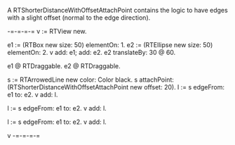 A RTShorterDistanceWithOffsetAttachPoint contains the logic to have edges with a slight offset (normal to the edge direction).

-=-=-=-=
v := RTView new.

e1 := (RTBox new size: 50) elementOn: 1.
e2 := (RTEllipse new size: 50) elementOn: 2.
v add: e1; add: e2.
e2 translateBy: 30 @ 60.

e1 @ RTDraggable.
e2 @ RTDraggable.

s := RTArrowedLine new color: Color black.
s attachPoint: (RTShorterDistanceWithOffsetAttachPoint new offset: 20).
l := s edgeFrom: e1 to: e2.
v add: l.

l := s edgeFrom: e1 to: e2.
v add: l.

l := s edgeFrom: e1 to: e2.
v add: l.

v
-=-=-=-=